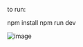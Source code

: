 to run: 

npm install
npm run dev

![image](https://github.com/user-attachments/assets/64562609-b6a0-47b4-bf52-bc77750220d3)
